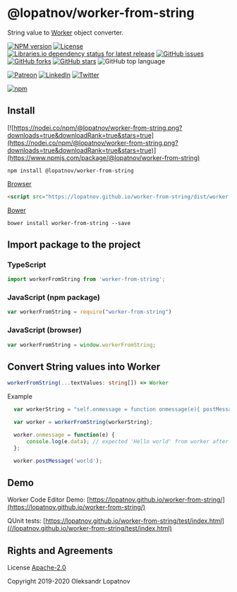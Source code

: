 # @lopatnov/worker-from-string

String value to [Worker](https://developer.mozilla.org/en-US/docs/Web/API/Worker) object converter.

[![NPM version](https://badge.fury.io/js/%40lopatnov%2Fworker-from-string.svg)](https://www.npmjs.com/package/@lopatnov/worker-from-string)
[![License](https://img.shields.io/github/license/lopatnov/worker-from-string)](https://github.com/lopatnov/worker-from-string/blob/master/LICENSE)
[![Libraries.io dependency status for latest release](https://img.shields.io/librariesio/release/npm/@lopatnov/worker-from-string)](https://www.npmjs.com/package/@lopatnov/worker-from-string?activeTab=dependencies)
[![GitHub issues](https://img.shields.io/github/issues/lopatnov/worker-from-string)](https://github.com/lopatnov/worker-from-string/issues)
[![GitHub forks](https://img.shields.io/github/forks/lopatnov/worker-from-string)](https://github.com/lopatnov/worker-from-string/network)
[![GitHub stars](https://img.shields.io/github/stars/lopatnov/worker-from-string)](https://github.com/lopatnov/worker-from-string/stargazers)
![GitHub top language](https://img.shields.io/github/languages/top/lopatnov/worker-from-string)

[![Patreon](https://img.shields.io/badge/Donate-Patreon-informational)](https://www.patreon.com/lopatnov)
[![LinkedIn](https://img.shields.io/badge/-lopatnov-informational?style=flat&logo=linkedin)](https://www.linkedin.com/in/lopatnov/)
[![Twitter](https://img.shields.io/twitter/url?url=https%3A%2F%2Fwww.npmjs.com%2Fpackage%2F%40lopatnov%2Fworker-from-string)](https://twitter.com/intent/tweet?text=I%20want%20to%20share%20TypeScript%20library:&url=https%3A%2F%2Fwww.npmjs.com%2Fpackage%2F%40lopatnov%2Fworker-from-string)

[![npm](https://img.shields.io/npm/dt/@lopatnov/worker-from-string)](https://www.npmjs.com/package/@lopatnov/worker-from-string)

## Install

[![https://nodei.co/npm/@lopatnov/worker-from-string.png?downloads=true&downloadRank=true&stars=true](https://nodei.co/npm/@lopatnov/worker-from-string.png?downloads=true&downloadRank=true&stars=true)](https://www.npmjs.com/package/@lopatnov/worker-from-string)

```shell
npm install @lopatnov/worker-from-string
```

[Browser](https://lopatnov.github.io/worker-from-string/dist/worker-from-string.min.js)

```html
<script src="https://lopatnov.github.io/worker-from-string/dist/worker-from-string.min.js"></script>
```

[Bower](//registry.bower.io/packages/worker-from-string)

```shell
bower install worker-from-string --save
```

## Import package to the project

### TypeScript

```typescript
import workerFromString from 'worker-from-string';
```

### JavaScript (npm package)

```javascript
var workerFromString = require("worker-from-string")
```

### JavaScript (browser)

```javascript
var workerFromString = window.workerFromString;
```

## Convert String values into Worker

```typescript
workerFromString(...textValues: string[]) => Worker
```

Example

```typescript
  var workerString = "self.onmessage = function onmessage(e){ postMessage('Hello ' + e.data); }";

  var worker = workerFromString(workerString);

  worker.onmessage = function(e) {
      console.log(e.data); // expected 'Hello world' from worker after worker.postMessage('world')
  };

  worker.postMessage('world');
```

## Demo

Worker Code Editor Demo: [https://lopatnov.github.io/worker-from-string/](https://lopatnov.github.io/worker-from-string/)

QUnit tests: [https://lopatnov.github.io/worker-from-string/test/index.html](//lopatnov.github.io/worker-from-string/test/index.html)

## Rights and Agreements

License [Apache-2.0](https://github.com/lopatnov/worker-from-string/blob/master/LICENSE)

Copyright 2019-2020 Oleksandr Lopatnov
